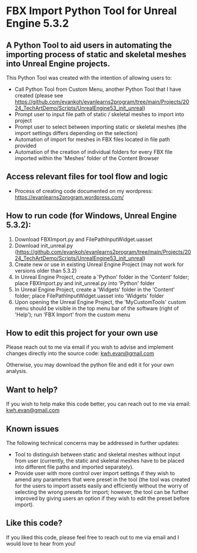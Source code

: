 # FBX Import Python Tool for Unreal Engine 5.3.2

## A Python Tool to aid users in automating the importing process of static and skeletal meshes into Unreal Engine projects.

This Python Tool was created with the intention of allowing users to:

* Call Python Tool from Custom Menu, another Python Tool that I have created (please see https://github.com/evankoh/evanlearns2program/tree/main/Projects/2024_TechArtDemo/Scripts/UnrealEngine53_init_unreal)
* Prompt user to input file path of static / skeletal meshes to import into project
* Prompt user to select between importing static or skeletal meshes (the import settings differs depending on the selection)
* Automation of import for meshes in FBX files located in file path provided
* Automation of the creation of individual folders for every FBX file imported within the 'Meshes' folder of the Content Browser

## Access relevant files for tool flow and logic

* Process of creating code documented on my wordpress: https://evanlearns2program.wordpress.com/

## How to run code (for Windows, Unreal Engine 5.3.2):

1. Download FBXImport.py and FilePathInputWidget.uasset
2. Download init_unreal.py (https://github.com/evankoh/evanlearns2program/tree/main/Projects/2024_TechArtDemo/Scripts/UnrealEngine53_init_unreal)
3. Create new or use in existing Unreal Engine Project (may not work for versions older than 5.3.2)
4. In Unreal Engine Project, create a 'Python' folder in the 'Content' folder; place FBXImport.py and init_unreal.py into 'Python' folder
5. In Unreal Engine Project, create a 'Widgets' folder in the 'Content' folder; place FilePathInputWidget.uasset into 'Widgets' folder
6. Upon opening the Unreal Engine Project, the 'MyCustomTools' custom menu should be visible in the top menu bar of the software (right of 'Help'); run 'FBX Import' from the custom menu

## How to edit this project for your own use

Please reach out to me via email if you wish to advise and implement changes directly into the source code: kwh.evan@gmail.com

Otherwise, you may download the python file and edit it for your own analysis.

## Want to help?

If you wish to help make this code better, you can reach out to me via email: kwh.evan@gmail.com

## Known issues

The following technical concerns may be addressed in further updates:

* Tool to distinguish between static and skeletal meshes without input from user (currently, the static and skeletal meshes have to be placed into different file paths and imported separately).
* Provide user with more control over import settings if they wish to amend any parameters that were preset in the tool (the tool was created for the users to import assets easily and efficiently without the worry of selecting the wrong presets for import; however, the tool can be further improved by giving users an option if they wish to edit the preset before import).

## Like this code?

If you liked this code, please feel free to reach out to me via email and I would love to hear from you!